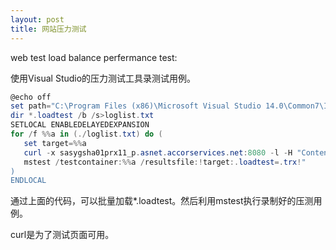 ```yaml
---
layout: post
title: 网站压力测试
---
```




web test load balance perfermance test:

使用Visual Studio的压力测试工具录测试用例。

```powershell
@echo off
set path="C:\Program Files (x86)\Microsoft Visual Studio 14.0\Common7\IDE";%path%
dir *.loadtest /b /s>loglist.txt
SETLOCAL ENABLEDELAYEDEXPANSION 
for /f %%a in (./loglist.txt) do (
   set target=%%a
   curl -x sasygsha01prx11_p.asnet.accorservices.net:8080 -l -H "Content-type:application/json, charset:utf-8 , Accept:text/plain" -X POST --data-raw "{  \"Name\": \"MasterConnection\",  \"text\": \"exec sp_restore_db\"}" "http://afswechat-uat.cn.hermes.com/wechatbind/rpt">log.html
   mstest /testcontainer:%%a /resultsfile:!target:.loadtest=.trx!"
)
ENDLOCAL
```


通过上面的代码，可以批量加载*.loadtest。然后利用mstest执行录制好的压测用例。

curl是为了测试页面可用。



    
